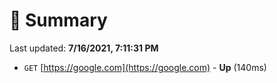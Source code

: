 # 📖 Summary
Last updated: **7/16/2021, 7:11:31 PM**

- `GET` [https://google.com](https://google.com) - **Up** (140ms)
